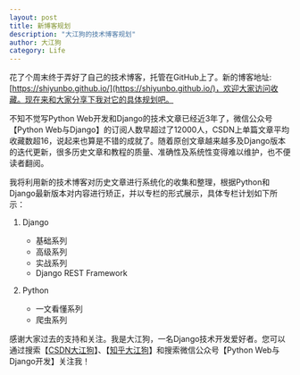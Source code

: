 ```yaml
---
layout: post
title: 新博客规划
description: "大江狗的技术博客规划"
author: 大江狗
category: Life
---
```

花了个周末终于弄好了自己的技术博客，托管在GitHub上了。新的博客地址: [https://shiyunbo.github.io/](https://shiyunbo.github.io/)，欢迎大家访问收藏。现在来和大家分享下我对它的具体规划吧。

不知不觉写Python Web开发和Django的技术文章已经近3年了，微信公众号【Python Web与Django】的订阅人数早超过了12000人，CSDN上单篇文章平均收藏数超16，说起来也算是不错的成就了。随着原创文章越来越多及Django版本的迭代更新，很多历史文章和教程的质量、准确性及系统性变得难以维护，也不便读者翻阅。

我将利用新的技术博客对历史文章进行系统化的收集和整理，根据Python和Django最新版本对内容进行矫正，并以专栏的形式展示，具体专栏计划如下所示：

1. Django
   * 基础系列
   * 高级系列
   * 实战系列
   * Django REST Framework
   
2. Python
   * 一文看懂系列
   * 爬虫系列

感谢大家过去的支持和关注。我是大江狗，一名Django技术开发爱好者。您可以通过搜索【<a href="https://blog.csdn.net/weixin_42134789">CSDN大江狗</a>】、【<a href="https://www.zhihu.com/people/shi-yun-bo-53">知乎大江狗</a>】和搜索微信公众号【Python Web与Django开发】关注我！
